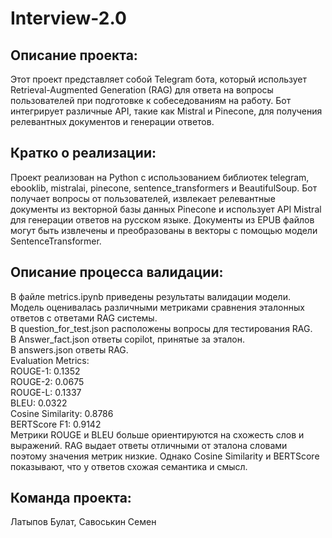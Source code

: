 # Interview-2.0
## Описание проекта:

Этот проект представляет собой Telegram бота, который использует Retrieval-Augmented Generation (RAG) для ответа на вопросы пользователей при подготовке к собеседованиям на работу. Бот интегрирует различные API, такие как Mistral и Pinecone, для получения релевантных документов и генерации ответов.

## Кратко о реализации:

Проект реализован на Python с использованием библиотек telegram, ebooklib, mistralai, pinecone, sentence_transformers и BeautifulSoup.
Бот получает вопросы от пользователей, извлекает релевантные документы из векторной базы данных Pinecone и использует API Mistral для генерации ответов на русском языке.
Документы из EPUB файлов могут быть извлечены и преобразованы в векторы с помощью модели SentenceTransformer.

## Описание процесса валидации: 

В файле metrics.ipynb приведены результаты валидации модели. Модель оценивалась различными метриками сравнения эталонных ответов с ответами RAG системы. \
В question_for_test.json расположены вопросы для тестирования RAG. \
В Answer_fact.json ответы copilot, принятые за эталон. \
В answers.json ответы RAG. \
Evaluation Metrics: \
ROUGE-1: 0.1352 \
ROUGE-2: 0.0675 \
ROUGE-L: 0.1337 \
BLEU: 0.0322 \
Cosine Similarity: 0.8786 \
BERTScore F1: 0.9142 \
Метрики ROUGE и BLEU больше ориентируются на схожесть слов и выражений. RAG выдает ответы отличными от эталона словами поэтому значения метрик низкие. Однако Cosine Similarity и BERTScore показывают, что у ответов схожая семантика и смысл.

## Команда проекта:
Латыпов Булат,
Савоськин Семен
